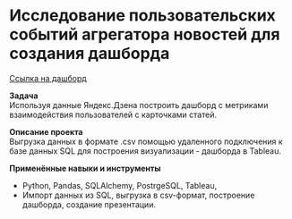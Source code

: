 # Исследование пользовательских событий агрегатора новостей для создания дашборда

[Ссылка на дашборд](https://public.tableau.com/views/YP_Tableau_Project/Dashboard1?:language=en-US&publish=yes&:display_count=n&:origin=viz_share_link)

**Задача**<br>
Используя данные Яндекс.Дзена построить дашборд с метриками взаимодействия пользователей с карточками статей.

**Описание проекта**<br>
Выгрузка данных в формате .csv помощью удаленного подключения к базе данных SQL для построения визуализации - дашборда в Tableau.

**Применённые навыки и инструменты**<br>
 - Python, Pandas, SQLAlchemy, PostrgeSQL, Tableau,<br>
 - Импорт данных из SQL, выгрузка в csv-формат, построение дашборда, создание презентации.
